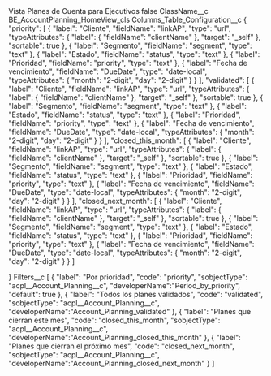 <?xml version="1.0" encoding="UTF-8"?>
<CustomMetadata xmlns="http://soap.sforce.com/2006/04/metadata" xmlns:xsi="http://www.w3.org/2001/XMLSchema-instance" xmlns:xsd="http://www.w3.org/2001/XMLSchema">
    <label>Vista Planes de Cuenta para Ejecutivos</label>
    <protected>false</protected>
    <values>
        <field>ClassName__c</field>
        <value xsi:type="xsd:string">BE_AccountPlanning_HomeView_cls</value>
    </values>
    <values>
        <field>Columns_Table_Configuration__c</field>
        <value xsi:type="xsd:string">{
&quot;priority&quot;: [
{
&quot;label&quot;: &quot;Cliente&quot;,
&quot;fieldName&quot;: &quot;linkAP&quot;,
&quot;type&quot;: &quot;url&quot;,
&quot;typeAttributes&quot;: {
&quot;label&quot;: {
&quot;fieldName&quot;: &quot;clientName&quot;
},
&quot;target&quot;: &quot;_self&quot;
},
&quot;sortable&quot;: true
},
{
&quot;label&quot;: &quot;Segmento&quot;,
&quot;fieldName&quot;: &quot;segment&quot;,
&quot;type&quot;: &quot;text&quot;
},
{
&quot;label&quot;: &quot;Estado&quot;,
&quot;fieldName&quot;: &quot;status&quot;,
&quot;type&quot;: &quot;text&quot;
},
{
&quot;label&quot;: &quot;Prioridad&quot;,
&quot;fieldName&quot;: &quot;priority&quot;,
&quot;type&quot;: &quot;text&quot;
},
{
&quot;label&quot;: &quot;Fecha de vencimiento&quot;,
&quot;fieldName&quot;: &quot;DueDate&quot;,
&quot;type&quot;: &quot;date-local&quot;,
&quot;typeAttributes&quot;: {
&quot;month&quot;: &quot;2-digit&quot;,
&quot;day&quot;: &quot;2-digit&quot;
}
}
],
&quot;validated&quot;: [
{
&quot;label&quot;: &quot;Cliente&quot;,
&quot;fieldName&quot;: &quot;linkAP&quot;,
&quot;type&quot;: &quot;url&quot;,
&quot;typeAttributes&quot;: {
&quot;label&quot;: {
&quot;fieldName&quot;: &quot;clientName&quot;
},
&quot;target&quot;: &quot;_self&quot;
},
&quot;sortable&quot;: true
},
{
&quot;label&quot;: &quot;Segmento&quot;,
&quot;fieldName&quot;: &quot;segment&quot;,
&quot;type&quot;: &quot;text&quot;
},
{
&quot;label&quot;: &quot;Estado&quot;,
&quot;fieldName&quot;: &quot;status&quot;,
&quot;type&quot;: &quot;text&quot;
},
{
&quot;label&quot;: &quot;Prioridad&quot;,
&quot;fieldName&quot;: &quot;priority&quot;,
&quot;type&quot;: &quot;text&quot;
},
{
&quot;label&quot;: &quot;Fecha de vencimiento&quot;,
&quot;fieldName&quot;: &quot;DueDate&quot;,
&quot;type&quot;: &quot;date-local&quot;,
&quot;typeAttributes&quot;: {
&quot;month&quot;: &quot;2-digit&quot;,
&quot;day&quot;: &quot;2-digit&quot;
}
}
],
&quot;closed_this_month&quot;: [
{
&quot;label&quot;: &quot;Cliente&quot;,
&quot;fieldName&quot;: &quot;linkAP&quot;,
&quot;type&quot;: &quot;url&quot;,
&quot;typeAttributes&quot;: {
&quot;label&quot;: {
&quot;fieldName&quot;: &quot;clientName&quot;
},
&quot;target&quot;: &quot;_self&quot;
},
&quot;sortable&quot;: true
},
{
&quot;label&quot;: &quot;Segmento&quot;,
&quot;fieldName&quot;: &quot;segment&quot;,
&quot;type&quot;: &quot;text&quot;
},
{
&quot;label&quot;: &quot;Estado&quot;,
&quot;fieldName&quot;: &quot;status&quot;,
&quot;type&quot;: &quot;text&quot;
},
{
&quot;label&quot;: &quot;Prioridad&quot;,
&quot;fieldName&quot;: &quot;priority&quot;,
&quot;type&quot;: &quot;text&quot;
},
{
&quot;label&quot;: &quot;Fecha de vencimiento&quot;,
&quot;fieldName&quot;: &quot;DueDate&quot;,
&quot;type&quot;: &quot;date-local&quot;,
&quot;typeAttributes&quot;: {
&quot;month&quot;: &quot;2-digit&quot;,
&quot;day&quot;: &quot;2-digit&quot;
}
}
],
&quot;closed_next_month&quot;: [
{
&quot;label&quot;: &quot;Cliente&quot;,
&quot;fieldName&quot;: &quot;linkAP&quot;,
&quot;type&quot;: &quot;url&quot;,
&quot;typeAttributes&quot;: {
&quot;label&quot;: {
&quot;fieldName&quot;: &quot;clientName&quot;
},
&quot;target&quot;: &quot;_self&quot;
},
&quot;sortable&quot;: true
},
{
&quot;label&quot;: &quot;Segmento&quot;,
&quot;fieldName&quot;: &quot;segment&quot;,
&quot;type&quot;: &quot;text&quot;
},
{
&quot;label&quot;: &quot;Estado&quot;,
&quot;fieldName&quot;: &quot;status&quot;,
&quot;type&quot;: &quot;text&quot;
},
{
&quot;label&quot;: &quot;Prioridad&quot;,
&quot;fieldName&quot;: &quot;priority&quot;,
&quot;type&quot;: &quot;text&quot;
},
{
&quot;label&quot;: &quot;Fecha de vencimiento&quot;,
&quot;fieldName&quot;: &quot;DueDate&quot;,
&quot;type&quot;: &quot;date-local&quot;,
&quot;typeAttributes&quot;: {
&quot;month&quot;: &quot;2-digit&quot;,
&quot;day&quot;: &quot;2-digit&quot;
}
}
]

}</value>
    </values>
    <values>
        <field>Filters__c</field>
        <value xsi:type="xsd:string">[
    {
        &quot;label&quot;: &quot;Por prioridad&quot;,
        &quot;code&quot;: &quot;priority&quot;,
&quot;sobjectType&quot;: &quot;acpl__Account_Planning__c&quot;,
&quot;developerName&quot;:&quot;Period_by_priority&quot;,
&quot;default&quot;: true
    },
    {
        &quot;label&quot;: &quot;Todos los planes validados&quot;,
        &quot;code&quot;: &quot;validated&quot;,
&quot;sobjectType&quot;: &quot;acpl__Account_Planning__c&quot;,
&quot;developerName&quot;:&quot;Account_Planning_validated&quot;
    },
{
        &quot;label&quot;: &quot;Planes que cierran este mes&quot;,
        &quot;code&quot;: &quot;closed_this_month&quot;,
&quot;sobjectType&quot;: &quot;acpl__Account_Planning__c&quot;,
&quot;developerName&quot;:&quot;Account_Planning_closed_this_month&quot;
    },
{
        &quot;label&quot;: &quot;Planes que cierran el próximo mes&quot;,
        &quot;code&quot;: &quot;closed_next_month&quot;,
&quot;sobjectType&quot;: &quot;acpl__Account_Planning__c&quot;,
&quot;developerName&quot;:&quot;Account_Planning_closed_next_month&quot;
    }
]</value>
    </values>
</CustomMetadata>
